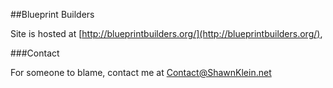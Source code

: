 
##Blueprint Builders

Site is hosted at [http://blueprintbuilders.org/](http://blueprintbuilders.org/),

###Contact

For someone to blame, contact me at Contact@ShawnKlein.net
